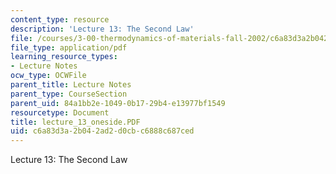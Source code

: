 ```yaml
---
content_type: resource
description: 'Lecture 13: The Second Law'
file: /courses/3-00-thermodynamics-of-materials-fall-2002/c6a83d3a2b042ad2d0cbc6888c687ced_lecture_13_oneside.PDF
file_type: application/pdf
learning_resource_types:
- Lecture Notes
ocw_type: OCWFile
parent_title: Lecture Notes
parent_type: CourseSection
parent_uid: 84a1bb2e-1049-0b17-29b4-e13977bf1549
resourcetype: Document
title: lecture_13_oneside.PDF
uid: c6a83d3a-2b04-2ad2-d0cb-c6888c687ced
---
```

Lecture 13: The Second Law

